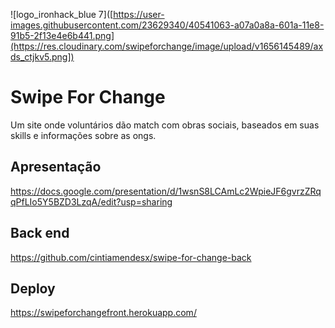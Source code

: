 ![logo_ironhack_blue 7]([https://user-images.githubusercontent.com/23629340/40541063-a07a0a8a-601a-11e8-91b5-2f13e4e6b441.png](https://res.cloudinary.com/swipeforchange/image/upload/v1656145489/axds_ctjkv5.png])

# Swipe For Change

Um site onde voluntários dão match 
com obras sociais, baseados em suas skills e informações sobre as ongs.


## Apresentação
https://docs.google.com/presentation/d/1wsnS8LCAmLc2WpieJF6gvrzZRqqPfLIo5Y5BZD3LzqA/edit?usp=sharing

## Back end
https://github.com/cintiamendesx/swipe-for-change-back

## Deploy
https://swipeforchangefront.herokuapp.com/

